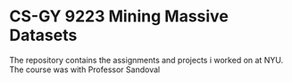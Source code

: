 # CS-GY 9223 Mining Massive Datasets
The repository contains the assignments and projects i worked on at NYU. The course was with Professor Sandoval
